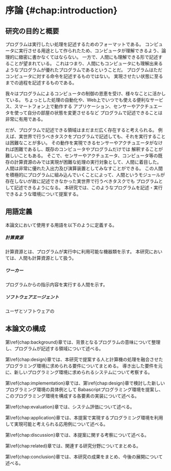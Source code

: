 # 序論 {#chap:introduction}

## 研究の目的と概要

<!-- 目的

- プログラムを書いて制御できるものが増えている
- スマートフォン
- arduino, raspberrypi
- カジュアルにプログラムを書けるようになるだろう
- あらゆる処理をプログラムで書きたい
- プログラムを汎用的な処理記述フォーマットとして利用することができれば便利である
- それは人間も変わらない
- コンピュータ、センサー、アクチュエータ、web、人間、全ての処理を記述できれば
- あらゆる処理をプログラムで記述すること

- 一方で、人間はコンピュータにはない曖昧さを持ちあわせており、それをフォローする仕組みも必要である。


- プログラムは優れた処理記述フォーマットであり、様々な要素を制御している。
- プログラムで実現していることはすごい多い。自分で書いたりして超ベンリ。
- けど、まだまだプログラムで記述出来る領域はあると思う。
  - 実世界で行うべきタスクとかは記述できない
  - 人間の行動の中でも、コンピュータにやらせたほうが良いこともあるのに、人間の行動を含めたプログラムが書けないから部分的になってる
  - 人間を記述できないがゆえに、実世界におけるタスクのプログラム化が進んでない。

-->

プログラムは実行したい処理を記述するためのフォーマットである。
コンピュータに実行させる用途として作られたため、コンピュータが理解できるよう、論理的に緻密に書かなくてはならない。
一方で、人間にも理解できる形で記述することが望まれている。
これはつまり、人間にもコンピュータにも理解出来るようなプログラムが優れたプログラムであるということだ。
プログラムはただコンピュータに対する命令を記述するものではない。
実現させたい状態に至るまでの過程を記述するものである。

我々はプログラムによるコンピュータの制御の恩恵を受け、様々なことに活かしている。
ちょっとした処理の自動化や、Web上でいつでも使える便利なサービス、スマートフォン上で動作する
アプリケーション、センサーやアクチュエータを使って自分の部屋の状態を変更させるなど
プログラムで記述できることは非常に有用である。

だが、プログラムで記述できる領域はまだまだ広く存在すると考えられる。
例えば、実世界で行うべきタスクをプログラムで記述しても、それを実行することは困難なことが多い。
その動作を実現できるセンサーやアクチュエータがなければ困難であるし、既存のコンピュータやプログラムだけでは
解釈することが難しいこともある。
そこで、センサーやアクチュエータ、コンピュータ等の既存の計算資源のみでは実現が困難な処理の実行対象として、人間に着目した。
人間は非常に優れた入出力及び演算装置としてみなすことができる。
この人間を積極的にプログラムに組み込んでいくことによって、人間というモジュールが存在しないが故に記述できなかった実世界で行うべきタスクでも
プログラムとして記述できるようになる。
本研究では、このようなプログラムを記述・実行できるような環境について提案する。

## 用語定義

本論文において使用する用語を以下のように定義する。

##### 計算資源

計算資源とは、プログラムが実行中に利用可能な機器類を示す。
本研究においては、人間も計算資源として扱う。

##### ワーカー

プログラムからの指示内容を実行する人間を示す。

##### ソフトウェアエージェント

ユーザとソフトウェアの

## 本論文の構成

第\ref{chap:background}章では、背景となるプログラムの意味について整理し、プログラムが記述する領域について述べる。

第\ref{chap:design}章では、本研究で提案する人と計算機の処理を融合させたプログラミング環境に求められる要件についてまとめる。
導き出した要件を元に、新しいプログラミング環境に求められるシステムについて考察する。

第\ref{chap:implementation}章では、第\ref{chap:design}章で検討した新しいプログラミング環境の具体例として
Babascriptプログラミング環境を提案し、このプログラミング環境を構成する各要素の実装について述べる。

第\ref{chap:evaluation}章では、システム評価について述べる。

第\ref{chap:application}章では、本提案で実現するプログラミング環境を利用して実現可能と考えられる応用例について述べる。

第\ref{chap:discussion}章では、本提案に関する考察について述べる。

第\ref{chap:related}章では、関連する研究分野についてまとめる。

第\ref{chap:conclusion}章では、本研究の成果をまとめ、今後の展開について述べる。

